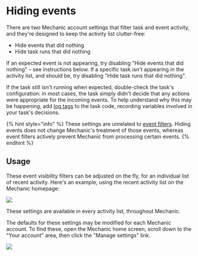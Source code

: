# Hiding events

There are two Mechanic account settings that filter task and event activity, and they're designed to keep the activity list clutter-free:

* Hide events that did nothing
* Hide task runs that did nothing

If an expected event is not appearing, try disabling "Hide events that did nothing" – see instructions below. If a specific task isn't appearing in the activity list, and should be, try disabling "Hide task runs that did nothing".

If the task still isn't running when expected, double-check the task's configuration: in most cases, the task simply didn't decide that any actions were appropriate for the incoming events. To help understand why this may be happening, add [log tags](../liquid/tags/log.md) to the task code, recording variables involved in your task's decisions.

{% hint style="info" %}
These settings are unrelated to [event filters](filters.md). Hiding events does not change Mechanic's treatment of those events, whereas event filters actively prevent Mechanic from processing certain events.
{% endhint %}

## Usage

These event visibility filters can be adjusted on the fly, for an individual list of recent activity. Here's an example, using the recent activity list on the Mechanic homepage:

![](https://d33v4339jhl8k0.cloudfront.net/docs/assets/5ddd799f2c7d3a7e9ae472fc/images/5e28a1e42c7d3a7e9ae69bd7/5e28a1e3b2a6d.gif)

These settings are available in every activity list, throughout Mechanic.

The defaults for these settings may be modified for each Mechanic account. To find these, open the Mechanic home screen, scroll down to the "Your account" area, then click the "Manage settings" link.

![](https://d33v4339jhl8k0.cloudfront.net/docs/assets/5ddd799f2c7d3a7e9ae472fc/images/5e28a1e304286364bc9443ef/5e28a1e3488b5.png)

